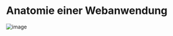 # Anatomie einer Webanwendung 

![image](https://github.com/user-attachments/assets/0a0c519e-fad3-4aac-b945-2e0a7fc2999c)

